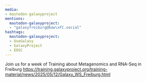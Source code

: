 ```yaml
---
media:
- mastodon-galaxyproject
mentions:
  mastodon-galaxyproject:
  - "galaxyfreiburg@baw\xFC.social"
hashtags:
  mastodon-galaxyproject:
  - UseGalaxy
  - GalaxyProject
  - EOSC
---
```

Join us for a week of Training about Metagenomics and RNA-Seq in Freiburg
https://training.galaxyproject.org/training-material/news/2025/05/12/Galaxy_WS_Freiburg.html